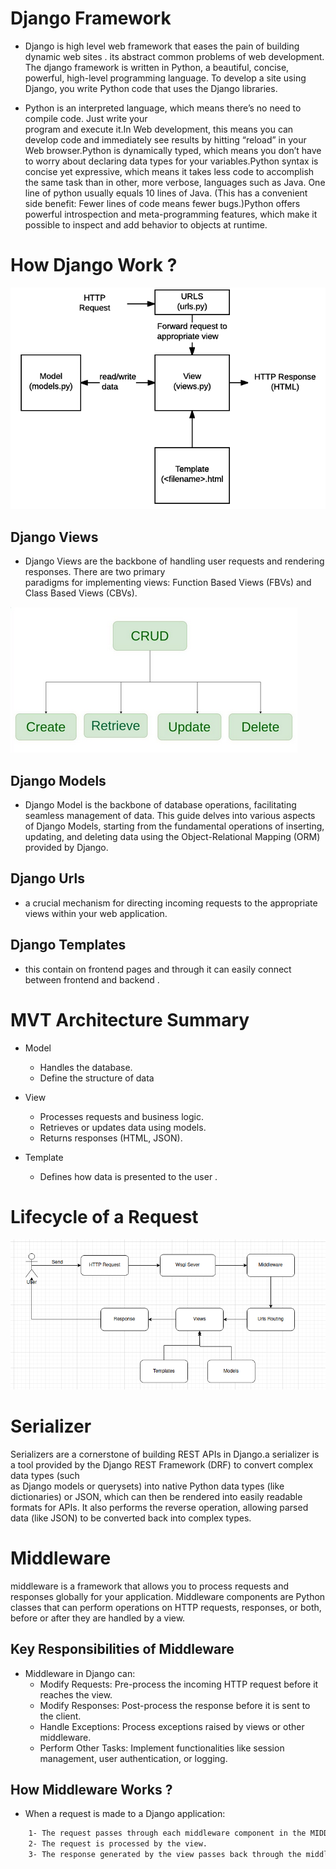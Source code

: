 # Django Framework
-  Django is high level web framework that eases the pain of building dynamic web sites . its abstract 
   common problems of web development. The django framework is written in Python, a beautiful, concise, powerful, high-level programming language. To develop a site using
   Django, you write Python code that uses the Django libraries. 

- Python is an interpreted language, which means there’s no need to compile code. Just write your   
  program and execute it.In Web development, this means you can develop code and immediately see results by hitting “reload” in your Web browser.Python is dynamically typed, which means you don’t have to worry about declaring data types for your variables.Python syntax is concise yet expressive, which means it takes less code to accomplish the same task than in other, more verbose, languages such as Java. One line of python usually equals 10 lines of Java. (This has a convenient side benefit:
  Fewer lines of code means fewer bugs.)Python offers powerful introspection and meta-programming features, which make it possible to inspect and add behavior to objects at runtime.


# How Django Work ?

![image](djangoArchitecture.png)

## Django Views 
- Django Views are the backbone of handling user requests and rendering responses. There are two primary  
  paradigms for implementing views: Function Based Views (FBVs) and Class Based Views (CBVs). 

![image](CRUD.png)

## Django Models
- Django Model is the backbone of database operations, facilitating seamless management of data. This 
  guide delves into various aspects of Django Models, starting from the fundamental operations of inserting, updating, and deleting data using the Object-Relational Mapping (ORM) provided by Django.


## Django Urls
- a crucial mechanism for directing incoming requests to the appropriate views within your web application.

## Django Templates 
- this contain on frontend pages and through it can easily connect between frontend and backend .

# MVT Architecture Summary

- Model
  - Handles the database.
  - Define the structure of data

- View
   - Processes requests and business logic.
   - Retrieves or updates data using models.
   - Returns responses (HTML, JSON).

- Template
  - Defines how data is presented to the user .


# Lifecycle of a Request

![LifecycleRequest](design.png)



# Serializer
Serializers are a cornerstone of building REST APIs in Django.a serializer is a tool provided by the Django REST Framework (DRF) to convert complex data types (such   
as Django models or querysets) into native Python data types (like dictionaries) or JSON, which can then be rendered into easily readable formats for APIs. It also performs the reverse operation, allowing parsed data (like JSON) to be converted back into complex types.

# Middleware 
middleware is a framework that allows you to process requests and responses globally for your application. Middleware components are Python classes that can perform operations on HTTP requests, responses, or both, before or after they are handled by a view.
## Key Responsibilities of Middleware
- Middleware in Django can:
    - Modify Requests: Pre-process the incoming HTTP request before it reaches the view.
    - Modify Responses: Post-process the response before it is sent to the client.
    - Handle Exceptions: Process exceptions raised by views or other middleware.
    - Perform Other Tasks: Implement functionalities like session management, user authentication, or 
      logging.

## How Middleware Works ?
- When a request is made to a Django application:
```bash
    1- The request passes through each middleware component in the MIDDLEWARE setting in order.
    2- The request is processed by the view.
    3- The response generated by the view passes back through the middleware in reverse order.
```

